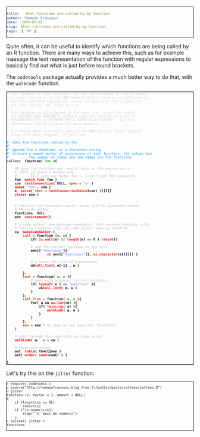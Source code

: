 ```yaml
---
title:   What functions are called by my function
author: "Romain François"
date:  2009-03-07
slug:  What-functions-are-called-by-my-function
tags:  [ "R" ]
---
```

<div class="post-content">
<style>
pre{
  font-size: xx-small !important;
  border: 1px solid black ;
}
</style>
<p>Quite often, it can be useful to identify which functions are being called by an R function. There are many ways to achieve this, such as for example massage the text representation of the function with regular expressions to basically find out what is just before round brackets. </p>

<p>The <code>codetools</code> package actually provides a much better way to do that, with the <code>walkCode</code> function.</p>

<style type="text/css">

.number{
	color: rgb(21,20,181) ;
}

.functioncall{
	color: red ;
}

.string{
	color: rgb(153,153,255) ;
}

.keyword{
	font-weight: bolder ;
	color: black;
}

.argument{
	color: rgb( 177,63,5) ;
}

.comment{
	color: rgb( 204,204,204) ;
}

.roxygencomment{
	color: rgb(0,151,255);
}

.formalargs{
	color: rgb(18,182,18);
}

.eqformalargs{
	color: rgb(18,182,18);
}

.assignement{
	font-weight: bolder;
	color: rgb(55,55,98);
}

.package{
	color: rgb(150,182,37);
}

.slot{
	font-style:italic;
}

.symbol{
	color: black ;
}

.prompt{
	color: black ;
}

</style>
<pre>
<span class="comment"># This program is free software: you can redistribute it and/or modify</span>
<span class="comment"># it under the terms of the GNU General Public License as published by</span>
<span class="comment"># the Free Software Foundation, either version 3 of the License, or</span>
<span class="comment"># (at your option) any later version.</span>
<span class="comment"># </span>
<span class="comment"># This program is distributed in the hope that it will be useful,</span>
<span class="comment"># but WITHOUT ANY WARRANTY; without even the implied warranty of</span>
<span class="comment"># MERCHANTABILITY or FITNESS FOR A PARTICULAR PURPOSE.  See the</span>
<span class="comment"># GNU General Public License for more details.</span>
<span class="comment"># </span>
<span class="comment"># You should have received a copy of the GNU General Public License</span>
<span class="comment"># along with this program.  If not, see <http:></http:>.</span>

<span class="roxygencomment">#' Gets the functions called by fun</span>
<span class="roxygencomment">#' </span>
<span class="roxygencomment">#' @param fun a function, or a character string</span>
<span class="roxygencomment">#' @return a named vector of occurences of each function, the values are </span>
<span class="roxygencomment">#'         the number of times and the names are the functions</span>
<span class="symbol">callees</span> <span class="assignement"> <span class="keyword">function</span><span class="keyword">(</span> <span class="formalargs">fun</span> <span class="keyword">)</span><span class="keyword">{</span>

    <span class="comment">## dump the function and read it back in the expression e</span>
    <span class="comment"># TODO: is there a better way</span>
    <span class="comment">#       If I just use body( fun ), I don't get the arguments</span>
    <span class="symbol">fun</span> <span class="assignement"> <span class="functioncall">match.fun</span><span class="keyword">(</span> <span class="symbol">fun</span> <span class="keyword">)</span>
    <span class="symbol">con</span> <span class="assignement"> <span class="functioncall">textConnection</span><span class="keyword">(</span> NULL<span class="keyword">,</span> <span class="argument">open</span> <span class="argument">=</span> <span class="string">"w"</span> <span class="keyword">)</span>
    <span class="functioncall">dump</span><span class="keyword">(</span> <span class="string">"fun"</span><span class="keyword">,</span> <span class="symbol">con</span> <span class="keyword">)</span>
    <span class="symbol">e</span> <span class="assignement"> <span class="functioncall">parse</span><span class="keyword">(</span> <span class="argument">text</span> <span class="argument">=</span> <span class="functioncall">textConnectionValue</span><span class="keyword">(</span><span class="symbol">con</span><span class="keyword">)</span> <span class="keyword">)</span><span class="keyword">[[</span><span class="number">1</span><span class="keyword">]</span><span class="keyword">]</span>
    <span class="functioncall">close</span><span class="keyword">(</span> <span class="symbol">con</span> <span class="keyword">)</span>


    <span class="comment"># initiate the functions vector whcih will be populated within</span>
    <span class="comment"># the code walker</span>
    <span class="symbol">functions</span> <span class="assignement"> NULL
    <span class="symbol">env</span> <span class="assignement"> <span class="functioncall">environment</span><span class="keyword">(</span><span class="keyword">)</span>

    <span class="comment"># a code walker (see package codetools) that records function calls</span>
    <span class="comment"># this is inspired from the code walker used by showTree</span>
    <span class="symbol">cw</span> <span class="assignement"> <span class="functioncall">makeCodeWalker</span> <span class="keyword">(</span>
        <span class="argument">call</span> <span class="argument">=</span> <span class="keyword">function</span> <span class="keyword">(</span><span class="formalargs">e</span><span class="keyword">,</span> <span class="formalargs">w</span><span class="keyword">)</span> <span class="keyword">{</span>
            <span class="keyword">if</span><span class="keyword">(</span> <span class="functioncall">is.null</span><span class="keyword">(</span><span class="symbol">e</span><span class="keyword">)</span> <span class="keyword">||</span> <span class="functioncall">length</span><span class="keyword">(</span><span class="symbol">e</span><span class="keyword">)</span> == <span class="number">0</span> <span class="keyword">)</span> <span class="functioncall">return</span><span class="keyword">(</span><span class="keyword">)</span>

            <span class="comment"># add the current function to the list</span>
            <span class="symbol">env</span><span class="symbol"></span><span class="keyword">[[</span><span class="string">"functions"</span><span class="keyword">]</span><span class="keyword">]</span> <span class="assignement">
                    <span class="functioncall">c</span><span class="keyword">(</span> <span class="symbol">env</span><span class="keyword">[[</span><span class="string">"functions"</span><span class="keyword">]</span><span class="keyword">]</span><span class="keyword">,</span> <span class="functioncall">as.character</span><span class="keyword">(</span><span class="symbol">e</span><span class="keyword">[[</span><span class="number">1</span><span class="keyword">]</span><span class="keyword">]</span><span class="keyword">)</span> <span class="keyword">)</span>

            <span class="comment"># process the list of expressions</span>
            <span class="symbol">w</span><span class="keyword">$</span><span class="functioncall">call.list</span><span class="keyword">(</span> <span class="symbol">e</span><span class="keyword">[</span><span class="keyword">-</span><span class="number">1</span><span class="keyword">]</span> <span class="keyword">,</span> <span class="symbol">w</span> <span class="keyword">)</span>

        <span class="keyword">}</span><span class="keyword">,</span>
        <span class="argument">leaf</span> <span class="argument">=</span> <span class="keyword">function</span><span class="keyword">(</span> <span class="formalargs">e</span><span class="keyword">,</span> <span class="formalargs">w</span> <span class="keyword">)</span><span class="keyword">{</span>
            <span class="comment"># deal with argument list of functions</span>
            <span class="keyword">if</span><span class="keyword">(</span> <span class="functioncall">typeof</span><span class="keyword">(</span> <span class="symbol">e</span> <span class="keyword">)</span> == <span class="string">"pairlist"</span> <span class="keyword">)</span><span class="keyword">{</span>
                <span class="symbol">w</span><span class="keyword">$</span><span class="functioncall">call.list</span><span class="keyword">(</span> <span class="symbol">e</span><span class="keyword">,</span> <span class="symbol">w</span> <span class="keyword">)</span>
            <span class="keyword">}</span>
        <span class="keyword">}</span><span class="keyword">,</span>
        <span class="argument">call.list</span> <span class="argument">=</span> <span class="keyword">function</span><span class="keyword">(</span> <span class="formalargs">e</span><span class="keyword">,</span> <span class="formalargs">w</span> <span class="keyword">)</span><span class="keyword">{</span>
            <span class="keyword">for</span><span class="keyword">(</span> <span class="symbol">a</span> <span class="keyword">in</span> <span class="functioncall">as.list</span><span class="keyword">(</span><span class="symbol">e</span><span class="keyword">)</span> <span class="keyword">)</span><span class="keyword">{</span>
                <span class="keyword">if</span><span class="keyword">(</span> <span class="keyword">!</span><span class="functioncall">missing</span><span class="keyword">(</span> <span class="symbol">a</span><span class="keyword">)</span> <span class="keyword">)</span><span class="keyword">{</span>
                    <span class="functioncall">walkCode</span><span class="keyword">(</span> <span class="symbol">a</span><span class="keyword">,</span> <span class="symbol">w</span> <span class="keyword">)</span>
                <span class="keyword">}</span>
            <span class="keyword">}</span>
        <span class="keyword">}</span><span class="keyword">,</span>
        <span class="argument">env</span> <span class="argument">=</span> <span class="symbol">env</span> <span class="comment"># so that we can populate "functions"</span>
    <span class="keyword">)</span>

    <span class="comment"># walk through the code with our code walker</span>
    <span class="functioncall">walkCode</span><span class="keyword">(</span> <span class="symbol">e</span><span class="keyword">,</span>  <span class="argument">w</span> <span class="argument">=</span> <span class="symbol">cw</span> <span class="keyword">)</span>

    <span class="comment"># clean the output</span>
    <span class="symbol">out</span> <span class="assignement"> <span class="functioncall">table</span><span class="keyword">(</span> <span class="symbol">functions</span> <span class="keyword">)</span>
    <span class="symbol">out</span><span class="keyword">[</span> <span class="functioncall">order</span><span class="keyword">(</span> <span class="functioncall">names</span><span class="keyword">(</span><span class="symbol">out</span><span class="keyword">)</span> <span class="keyword">)</span> <span class="keyword">]</span>

<span class="keyword">}</span>
</span></span></span></span></span></span></span></span></span></pre>


Let's try this on the <code>jitter</code> function:

<pre>
&gt; require( codetools )
&gt; source("http://romainfrancois.blog.free.fr/public/posts/callees/callees.R")
&gt; jitter
function (x, factor = 1, amount = NULL)
{
    if (length(x) == 0L)
        return(x)
    if (!is.numeric(x))
        stop("'x' must be numeric")
    z 
&gt; callees( jitter )
functions
        </pre>
</div>
